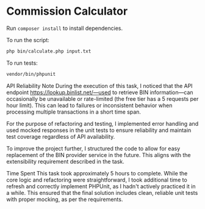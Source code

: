 # Commission Calculator

Run `composer install` to install dependencies.

To run the script:
```bash
php bin/calculate.php input.txt
```

To run tests:
```bash
vendor/bin/phpunit
```

API Reliability Note
During the execution of this task, I noticed that the API endpoint https://lookup.binlist.net/—used to retrieve BIN information—can occasionally be unavailable or rate-limited (the free tier has a 5 requests per hour limit). This can lead to failures or inconsistent behavior when processing multiple transactions in a short time span.

For the purpose of refactoring and testing, I implemented error handling and used mocked responses in the unit tests to ensure reliability and maintain test coverage regardless of API availability.

To improve the project further, I structured the code to allow for easy replacement of the BIN provider service in the future. This aligns with the extensibility requirement described in the task.


Time Spent
This task took approximately 5 hours to complete. While the core logic and refactoring were straightforward, I took additional time to refresh and correctly implement PHPUnit, as I hadn't actively practiced it in a while. This ensured that the final solution includes clean, reliable unit tests with proper mocking, as per the requirements.
